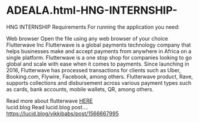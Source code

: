 # ADEALA.html-HNG-INTERNSHIP-
HNG INTERNSHIP
Requirements
For running the application you need:

Web browser
Open the file using any web browser of your choice
Flutterwave Inc
Flutterwave is a global payments technology company that helps businesses make and accept payments from anywhere in Africa on a single platform. Flutterwave is a one stop shop for companies looking to go global and scale with ease when it comes to payments. Since launching in 2016, Flutterwave has processed transactions for clients such as Uber, Booking.com, Flywire, Facebook, among others. Flutterwave product, Rave, supports collections and disbursement across various payment types such as cards, bank accounts, mobile wallets, QR, among others.

Read more about flutterwave <a href="https://bellacreams.blogspot.com/2019/08/flutterwave-inc.html">HERE</a>  
lucid.blog
Read lucid.blog post.... https://lucid.blog/vikkibabs/post/1566667995
